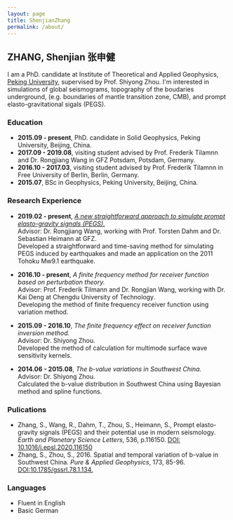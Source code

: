 ```yaml
---
layout: page
title: ShenjianZhang
permalink: /about/
---
```

## ZHANG, Shenjian   张申健

I am a PhD. candidate at Institute of Theoretical and Applied Geophysics, [Peking University](https://www.pku.edu.cn/), supervised by Prof. Shiyong Zhou. I'm interested in simulations of global seismograms, topography of the boudaries underground, (e.g. boundaries of mantle transition zone, CMB), and prompt elasto-gravitational sigals (PEGS).

### Education
+ **2015.09 - present**, PhD. candidate in Solid Geophysics, Peking University, Beijing, China.
+ **2017.09 - 2019.08**, visiting student advised by Prof. Frederik Tilamnn and Dr. Rongjiang Wang in GFZ Potsdam, Potsdam, Germany.
+ **2016.10 - 2017.03**, visiting student advised by Prof. Frederik Tilamnn in Free University of Berlin, Berlin, Germany.
+ **2015.07**,           BSc in Geophysics, Peking University, Beijing, China.

### Research Experience
- **2019.02 - present**, [*A new straightforward approach to simulate prompt elasto-gravity signals (PEGS).*](https://www.gfz-potsdam.de/en/media-and-communication/news/all/article/how-earthquakes-deform-gravity/)   
Advisor: Dr. Rongjiang Wang, working with Prof. Torsten Dahm and Dr. Sebastian Heimann at GFZ.   
Developed a straightforward and time-saving method for simulating PEGS induced by earthquakes and made an application on the 2011 Tohoku Mw9.1 earthquake.

- **2016.10 - present**, *A finite frequency method for receiver function based on perturbation theory.*   
Advisor: Prof. Frederik Tilmann and Dr. Rongjian Wang, working with Dr. Kai Deng at Chengdu University of Technology.   
Developing the method of finite frequency receiver function using variation method.   

- **2015.09 - 2016.10**, *The finite frequency effect on receiver function inversion method.*   
Advisor: Dr. Shiyong Zhou.   
Developed the method of calculation for multimode surface wave sensitivity kernels.   

- **2014.06 - 2015.08**, *The b-value variations in Southwest China.*   
Advisor: Dr. Shiyong Zhou.   
Calculated the b-value distribution in Southwest China using Bayesian method and spline functions.   

### Pulications
- Zhang, S., Wang, R., Dahm, T., Zhou, S., Heimann, S., Prompt elasto-gravity signals (PEGS) and their
potential use in modern seismology. *Earth and Planetary Science Letters*, 536, p.116150. [DOI: 10.1016/j.epsl.2020.116150](https://www.sciencedirect.com/science/article/abs/pii/S0012821X20300935)                
- Zhang, S., Zhou, S., 2016. Spatial and temporal variation of b-value in Southwest China. *Pure &
Applied Geophysics*, 173, 85-96. [DOI:10.1785/gssrl.78.1.134.](https://link.springer.com/article/10.1007/s00024-015-1044-7)


### Languages
- Fluent in English
- Basic German
